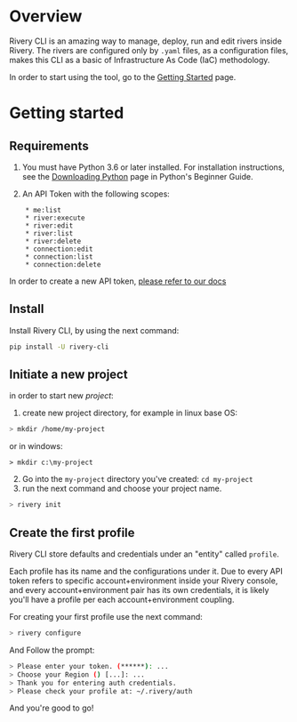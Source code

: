 # Overview

Rivery CLI is an amazing way to manage, deploy, run and edit rivers inside Rivery.
The rivers are configured only by `.yaml` files, as a configuration files, makes this CLI as a basic
of Infrastructure As Code (IaC) methodology.

In order to start using the tool, go to the [Getting Started](getting-started.md) page.


# Getting started

## Requirements
1. You must have Python 3.6 or later installed.
   For installation instructions, see the [Downloading Python](https://www.python.org/downloads/) page in Python's Beginner Guide.

2. An API Token with the following scopes:
```
    * me:list
    * river:execute
    * river:edit
    * river:list
    * river:delete
    * connection:edit
    * connection:list
    * connection:delete
```
In order to create a new API token, [please refer to our docs](https://rivery.io/docs/api-documentation)

## Install
Install Rivery CLI, by using the next command:

```bash
pip install -U rivery-cli
```

## Initiate a new project
in order to start new _project_:
1. create new project directory, for example in linux base OS:
```bash 
> mkdir /home/my-project
```
or in windows:
```shell
> mkdir c:\my-project
```

2. Go into the `my-project` directory you've created: `cd my-project`
3. run the next command and choose your project name.
```bash
> rivery init
```

## Create the first profile
Rivery CLI store defaults and credentials under an "entity" called `profile`.

Each profile has its name and the configurations under it. Due to every API token refers
to specific account+environment inside your Rivery console, and every account+environment pair has
its own credentials, it is likely you'll have a profile per each account+environment coupling.

For creating your first profile use the next command:

```bash
> rivery configure
```

And Follow the prompt:
```bash
> Please enter your token. (******): ...
> Choose your Region () [...]: ...
> Thank you for entering auth credentials. 
> Please check your profile at: ~/.rivery/auth
```

And you're good to go!




